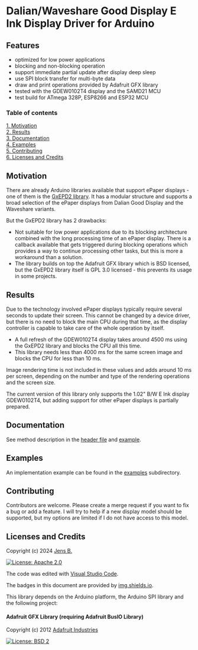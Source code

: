 # Dalian/Waveshare Good Display E Ink Display Driver for Arduino

## Features

 - optimized for low power applications
 - blocking and non-blocking operation
 - support immediate partial update after display deep sleep
 - use SPI block transfer for multi-byte data
 - draw and print operations provided by Adafruit GFX library
 - tested with the GDEW0102T4 display and the SAMD21 MCU
 - test build for ATmega 328P, ESP8266 and ESP32 MCU

### Table of contents

[1. Motivation](#motivation)  
[2. Results](#results)  
[3. Documentation](#documentation)  
[4. Examples](#examples)  
[5. Contributing](#contributing)  
[6. Licenses and Credits](#licenses-and-credits)

## Motivation

There are already Arduino libraries available that support ePaper displays - one of them is the [GxEPD2 library](https://github.com/ZinggJM/GxEPD2). It has a modular structure and supports a broad selection of the ePaper displays from Dalian Good Display and the Waveshare variants. 

But the GxEPD2 library has 2 drawbacks:

- Not suitable for low power applications due to its blocking architecture combined with the long processing time of an ePaper display. There is a callback available that gets triggered during blocking operations which provides a way to continue processing other tasks, but this is more a workaround than a solution.
- The library builds on top the Adafruit GFX library which is BSD licensed, but the GxEPD2 library itself is GPL 3.0 licensed - this prevents its usage in some projects.

## Results

Due to the technology involved ePaper displays typically require several seconds to update their screen. This cannot be changed by a device driver, but there is no need to block the main CPU during that time, as the display controller is capable to take care of the whole operation by itself.

- A full refresh of the GDEW0102T4 display takes around 4500 ms using the GxEPD2 library and blocks the CPU all this time. 
- This library needs less than 4000 ms for the same screen image and blocks the CPU for less than 10 ms. 

Image rendering time is not included in these values and adds around 10 ms per screen, depending on the number and type of the rendering operations and the screen size.

The current version of this library only supports the 1.02" B/W E Ink display GDEW0102T4, but adding support for other ePaper displays is partially prepared.

## Documentation

See method description in the [header file](src/GD_ePaper.h) and [example](examples/GD_ePaper_Hello/GD_EPaper_Hello.ino).

## Examples

An implementation example can be found in the [examples](examples) subdirectory.

## Contributing

Contributors are welcome. Please create a merge request if you want to fix a bug or add a feature. I will try to help if a new display model should be supported, but my options are limited if I do not have access to this model.

## Licenses and Credits

Copyright (c) 2024 [Jens B.](https://github.com/jnsbyr/)

[![License: Apache 2.0](https://img.shields.io/badge/License-Apache%202.0-blue.svg)](http://www.apache.org/licenses/LICENSE-2.0)

The code was edited with [Visual Studio Code](https://code.visualstudio.com).

The badges in this document are provided by [img.shields.io](https://img.shields.io/).

This library depends on the Arduino platform, the Arduino SPI library and the following project:

#### Adafruit GFX Library (requiring Adafruit BusIO Library) ####

Copyright (c) 2012 [Adafruit Industries](https://github.com/adafruit/Adafruit-GFX-Library/)

[![License: BSD 2](https://img.shields.io/badge/License-BSD_2--Clause-orange.svg)](https://opensource.org/licenses/BSD-2-Clause)
